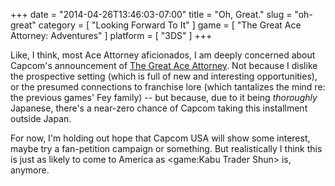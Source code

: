+++
date = "2014-04-26T13:46:03-07:00"
title = "Oh, Great."
slug = "oh-great"
category = [ "Looking Forward To It" ]
game = [ "The Great Ace Attorney: Adventures" ]
platform = [ "3DS" ]
+++

Like, I think, most Ace Attorney aficionados, I am deeply concerned about Capcom's announcement of <a href="http://www.vg247.com/2014/04/25/the-great-ace-attorney-will-kick-off-a-new-series/">The Great Ace Attorney</a>.  Not because I dislike the prospective setting (which is full of new and interesting opportunities), or the presumed connections to franchise lore (which tantalizes the mind re: the previous games' Fey family) -- but because, due to it being <i>thoroughly</i> Japanese, there's a near-zero chance of Capcom taking this installment outside Japan.

For now, I'm holding out hope that Capcom USA will show some interest, maybe try a fan-petition campaign or something.  But realistically I think this is just as likely to come to America as <game:Kabu Trader Shun> is, anymore.
